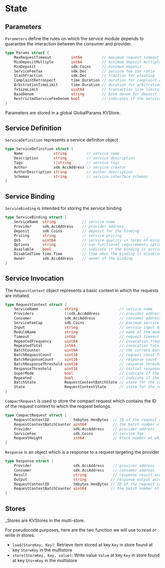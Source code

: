 <!--
order: 1
-->

# State

## Parameters

`Parameters` define the rules on which the service module depends to guarantee the interaction between the consumer and provider.

```go
type Params struct {
    MaxRequestTimeout         int64         // maximum request timeout
    MinDepositMultiple        int64         // minimum deposit multiple
    MinDeposit                sdk.Coins     // minimum deposit
    ServiceFeeTax             sdk.Dec       // service fee tax ratio
    SlashFraction             sdk.Dec       // fraction for stashing
    ComplaintRetrospect       time.Duration // duration for complaint retrospect
    ArbitrationTimeLimit      time.Duration // duration for arbitration
    TxSizeLimit               uint64        // transaction size limitation for service
    BaseDenom                 string        // base denom for deposit
    RestrictedServiceFeeDenom bool          // indicates if the service fee only accepts the base denom
}
```

Parameters are stored in a global GlobalParams KVStore.

## Service Definition

`ServiceDefinition` represents a service definiton object

```go
type ServiceDefinition struct {
    Name              string         // service name
    Description       string         // service description
    Tags              []string       // service tags
    Author            sdk.AccAddress // service creator
    AuthorDescription string         // author description
    Schemas           string         // service interface schemas
}
```

## Service Binding

`ServiceBinding` is intended for storing the service binding

```go
type ServiceBinding struct {
    ServiceName  string            // service name
    Provider     sdk.AccAddress    // provider address
    Deposit      sdk.Coins         // deposit for the binding
    Pricing      string            // service pricing
    QoS          uint64            // service quality in terms of minimum response time
    Options      string            // non-functional requirements options
    Available    bool              // indicate if the binding is active
    DisabledTime time.Time         // time when the binding is disabled
    Owner        sdk.AccAddress    // owner of the binding
}
```

## Service Invocation

The `RequestContext` object represents a basic context in which the requests are initiated.

```go
type RequestContext struct {
    ServiceName            string                   // service name
    Providers              []sdk.AccAddress         // provider address list
    Consumer               sdk.AccAddress           // consumer address
    ServiceFeeCap          sdk.Coins                // maximum service fee to pay for a single request
    Input                  string                   // service input data conforming to the service input schema
    ModuleName             string                   // name of the module from which the invocation is initiated, which is not necessary from CLI and API
    Timeout                int64                    // request timeout
    RepeatedFrequency      uint64                   // invocation frequency when the request context is repeated
    RepeatedTotal          int64                    // invocation total number when the request context is repeated
    BatchCounter           uint64                   // the current batch number
    BatchRequestCount      uint16                   // request count for the current batch
    BatchResponseCount     uint16                   // response count for the current batch
    BatchResponseThreshold uint16                   // response threshold for the current batch
    ResponseThreshold      uint16                   // initial response threshold for the request context
    SuperMode              bool                     // indicate if the initiator is a super user
    Repeated               bool                     // indicate if the request context is repetitive
    BatchState             RequestContextBatchState // state for the current batch
    State                  RequestContextState      // state for the request context
}
```

`CompactRequest` is used to store the compact request which contains the ID of the request context to which the request belongs.

```go
type CompactRequest struct {
    RequestContextID           tmbytes.HexBytes  // ID of the request context from which the request is initiated
    RequestContextBatchCounter uint64            // the batch number of the request
    Provider                   sdk.AccAddress    // provider address
    ServiceFee                 sdk.Coins         // service fee
    RequestHeight              int64             // block number at which the request is initiated
}
```

`Response` is an object which is a response to a request targeting the provider

```go
type Response struct {
    Provider                   sdk.AccAddress    // provicer address
    Consumer                   sdk.AccAddress    // consumer address
    Result                     string            // response result according with the result schema
    Output                     string           // response output according with the service output schema
    RequestContextID           tmbytes.HexBytes // ID of the request context to which the response belongs
    RequestContextBatchCounter uint64           // the batch number of the response
}
```

## Stores

_Stores are KVStores in the multi-store.

For pseudocode purposes, here are the two function we will use to read or write in stores:

- `load(StoreKey, Key)`: Retrieve item stored at key `Key` in store found at key `StoreKey` in the multistore
- `store(StoreKey, Key, value)`: Write value `Value` at key `Key` in store found at key `StoreKey` in the multistore
